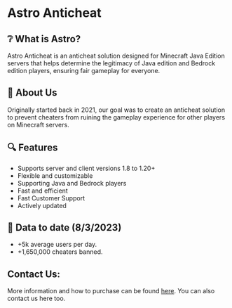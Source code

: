 # Astro Anticheat

## ❔ What is Astro?
Astro Anticheat is an anticheat solution designed for Minecraft Java Edition servers that helps determine the legitimacy of Java edition and Bedrock edition players, ensuring fair gameplay for everyone.

## 🙂 About Us
Originally started back in 2021, our goal was to create an anticheat solution to prevent cheaters from ruining the gameplay experience for other players on Minecraft servers.

## 🔍 Features
 - Supports server and client versions 1.8 to 1.20+
 - Flexible and customizable
 - Supporting Java and Bedrock players
 - Fast and efficient
 - Fast Customer Support
 - Actively updated

## 🎉 Data to date (8/3/2023)
 - +5k average users per day.
 - +1,650,000 cheaters banned.

## Contact Us:
More information and how to purchase can be found [here](https://astroac.cc). You can also contact us here too.
